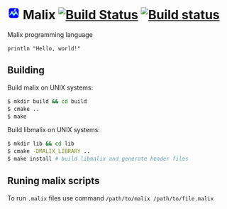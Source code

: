 # <img src="malix.svg" width=28 viewBox="20" > Malix [![Build Status](https://travis-ci.org/malix-foundation/Malix.svg?branch=master)](https://travis-ci.org/malix-foundation/Malix) [![Build status](https://ci.appveyor.com/api/projects/status/xh84a75rnvanmop6/branch/master?svg=true)](https://ci.appveyor.com/project/MWGuy/malix/branch/master)
Malix programming language

```malix
println "Hello, world!"
```

## Building

Build malix on UNIX systems:
```bash
$ mkdir build && cd build
$ cmake ..
$ make
```

Build libmalix on UNIX systems:
```bash
$ mkdir lib && cd lib
$ cmake -DMALIX_LIBRARY ..
$ make install # build libmalix and generate header files
```

## Runing malix scripts

To run `.malix` files use command `/path/to/malix /path/to/file.malix`
